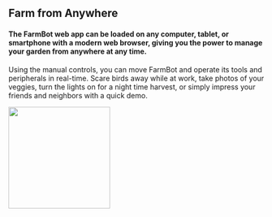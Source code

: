 ## Farm from Anywhere

#### The FarmBot web app can be loaded on any computer, tablet, or smartphone with a modern web browser, giving you the power to manage your garden from anywhere at any time.

Using the manual controls, you can move FarmBot and operate its tools and peripherals in real-time. Scare birds away while at work, take photos of your veggies, turn the lights on for a night time harvest, or simply impress your friends and neighbors with a quick demo.

<img style="float:left;" width="200" src="https://github.com/utmdev/farm_bot/blob/master/add_plant.png"/>
